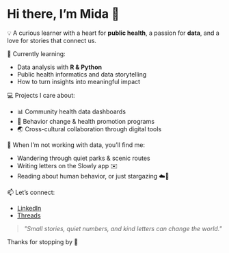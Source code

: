 # Hi there, I’m Mida 👋

💡 A curious learner with a heart for **public health**, a passion for **data**, and a love for stories that connect us.

🌱 Currently learning:
- Data analysis with **R & Python**
- Public health informatics and data storytelling
- How to turn insights into meaningful impact

💻 Projects I care about:
- 📊 Community health data dashboards
- 🤝 Behavior change & health promotion programs
- 🌏 Cross-cultural collaboration through digital tools

🍃 When I’m not working with data, you’ll find me:
- Wandering through quiet parks & scenic routes
- Writing letters on the Slowly app ✉️
- Reading about human behavior, or just stargazing ☁️🌙

📫 Let’s connect:
- [LinkedIn](https://linkedin.com/in/yourprofile)
- [Threads](https://www.threads.net/@hamidahindri?hl=id)
  
> _"Small stories, quiet numbers, and kind letters can change the world."_  

Thanks for stopping by 💛


<!---
midahmad/midahmad is a ✨ special ✨ repository because its `README.md` (this file) appears on your GitHub profile.
You can click the Preview link to take a look at your changes.
--->
